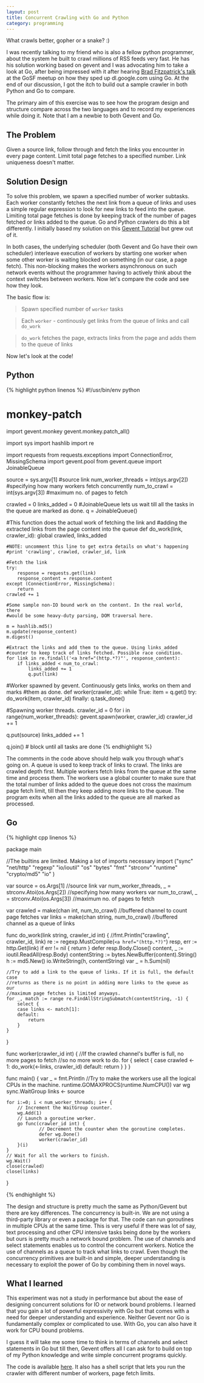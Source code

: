 ```yaml
---
layout: post
title: Concurrent Crawling with Go and Python
category: programming
---
```


What crawls better, gopher or a snake? :)

I was recently talking to my friend who is also a fellow python programmer, about the system he built to crawl millions of RSS feeds very fast. He has his solution working based on gevent and I was advocating him to take a look at Go, after being impressed with it after hearing [Brad Fitzpatrick's talk](http://talks.golang.org/2013/oscon-dl.slide#1) at the GoSF meetup on how they sped up dl.google.com using Go. At the end of our discussion, I got the itch to build out a sample crawler in both Python and Go to compare.

The primary aim of this exercise was to see how the program design and structure compare across the two languages and to record my experiences while doing it. Note that I am a newbie to both Gevent and Go.

## The Problem

Given a source link, follow through and fetch the links you encounter in every page content. Limit total page fetches to a specified number. Link uniqueness doesn't matter.

## Solution Design

To solve this problem, we spawn a specified number of worker subtasks. Each worker constantly fetches the next link from a queue of links and uses a simple regular expression to look for new links to feed into the queue. Limiting total page fetches is done by keeping track of the number of pages fetched or links added to the queue. Go and Python crawlers do this a bit differently. I initially based my solution on this [Gevent Tutorial](http://blog.hownowstephen.com/post/50743415449/gevent-tutorial) but grew out of it.

In both cases, the underlying scheduler (both Gevent and Go have their own scheduler) interleave execution of workers by starting one worker when some other worker is waiting blocked on something (in our case, a page fetch). This non-blocking makes the workers asynchronous on such network events without the programmer having to actively think about the context switches between workers. Now let's compare the code and see how they look.

The basic flow is:

>Spawn specified number of `worker` tasks

>Each `worker` - continously get links from the queue of links and call `do_work`

> `do_work` fetches the page, extracts links from the page and adds them to the queue of links

Now let's look at the code!

## Python
{% highlight python linenos %}
#!/usr/bin/env python
# monkey-patch
import gevent.monkey
gevent.monkey.patch_all()

import sys
import hashlib
import re

import requests
from requests.exceptions import ConnectionError, MissingSchema
import gevent.pool
from gevent.queue import JoinableQueue

source = sys.argv[1] #source link
num_worker_threads = int(sys.argv[2]) #specifying how many workers fetch concurrently
num_to_crawl = int(sys.argv[3]) #maximum no. of pages to fetch

crawled = 0
links_added = 0
#JoinableQueue lets us wait till all the tasks in the queue are marked as done.
q = JoinableQueue() 

#This function does the actual work of fetching the link and 
#adding the extracted links from the page content into the queue
def do_work(link, crawler_id):
    global crawled, links_added

    #NOTE: uncomment this line to get extra details on what's happening
    #print 'crawling', crawled, crawler_id, link

    #Fetch the link
    try:
        response = requests.get(link) 
        response_content = response.content
    except (ConnectionError, MissingSchema):
        return
    crawled += 1

    #Some sample non-IO bound work on the content. In the real world, there 
    #would be some heavy-duty parsing, DOM traversal here.
    
    m = hashlib.md5()
    m.update(response_content)
    m.digest()

    #Extract the links and add them to the queue. Using links_added
    #counter to keep track of links fetched. Possible race condition.
    for link in re.findall('<a href="(http.*?)"', response_content):
        if links_added < num_to_crawl:
            links_added += 1
            q.put(link) 

#Worker spawned by gevent. Continuously gets links, works on them and marks
#them as done.
def worker(crawler_id):
    while True:
        item = q.get()
        try:
            do_work(item, crawler_id)
        finally:
            q.task_done()

#Spawning worker threads.
crawler_id = 0
for i in range(num_worker_threads):
    gevent.spawn(worker, crawler_id)
    crawler_id += 1 

q.put(source)
links_added += 1

q.join()  # block until all tasks are done
{% endhighlight %}

The comments in the code above should help walk you through what's going on. A queue is used to keep track of links to crawl. The links are crawled depth first. Multiple workers fetch links from the queue at the same time and process them. The workers use a global counter to make sure that the total number of links added to the queue does not cross the maximum page fetch limit, till then they keep adding more links to the queue. The program exits when all the links added to the queue are all marked as processed.

## Go

{% highlight cpp linenos %}

package main

//The builtins are limited. Making a lot of imports necessary
import ("sync"
        "net/http"
        "regexp"
        "io/ioutil"
        "os"
        "bytes"
        "fmt"
        "strconv"
        "runtime"
        "crypto/md5"
        "io"
)

var source = os.Args[1] //source link
var num_worker_threads, _ = strconv.Atoi(os.Args[2]) //specifying how many workers
var num_to_crawl, _ = strconv.Atoi(os.Args[3]) //maximum no. of pages to fetch

var crawled = make(chan int, num_to_crawl) //buffered channel to count page fetches
var links = make(chan string, num_to_crawl) //buffered channel as a queue of links

func do_work(link string, crawler_id int) {
    //fmt.Println("crawling", crawler_id, link)
    re := regexp.MustCompile(`<a href="(http.*?)"`)
    resp, err := http.Get(link)
    if err != nil {
        return
    }
    defer resp.Body.Close()
    content, _ := ioutil.ReadAll(resp.Body)
    contentString := bytes.NewBuffer(content).String()
    h := md5.New()
    io.WriteString(h, contentString)
    var _ = h.Sum(nil)

    //Try to add a link to the queue of links. If it is full, the default case
    //returns as there is no point in adding more links to the queue as our
    //maximum page fetches is limited anyways.
    for _, match := range re.FindAllStringSubmatch(contentString, -1) {
        select {
        case links <- match[1]:
        default:
            return
        }
    }
}

func worker(crawler_id int) {
    //If the crawled channel's buffer is full, no more pages to fetch
    //so no more work to do.
    for {
        select {
        case crawled <- 1:
            do_work(<-links, crawler_id)
        default:
            return
        }
    }
}

func main() {
    var _ = fmt.Println
    //Try to make the workers use all the logical CPUs in the machine.
    runtime.GOMAXPROCS(runtime.NumCPU())
    var wg sync.WaitGroup
    links <- source

    for i:=0; i < num_worker_threads; i++ {
        // Increment the WaitGroup counter.
        wg.Add(1)
        // Launch a goroutine worker.
        go func(crawler_id int) {
                // Decrement the counter when the goroutine completes.
                defer wg.Done()
                worker(crawler_id)
        }(i)
    }
    // Wait for all the workers to finish.
    wg.Wait()
    close(crawled)
    close(links)
}

{% endhighlight %}

The design and structure is pretty much the same as Python/Gevent but there are key differences. The concurrency is built-in. We are not using a third-party library or even a package for that. The code can run goroutines in multiple CPUs at the same time. This is very useful if there was lot of say, text processing and other CPU intensive tasks being done by the workers but ours is pretty much a network bound problem. The use of channels and select statements enables us to control the concurrent workers. Notice the use of channels as a queue to track what links to crawl. Even though the concurrency primitives are built-in and simple, deeper understanding is necessary to exploit the power of Go by combining them in novel ways.

## What I learned

This experiment was not a study in performance but about the ease of designing concurrent solutions for IO or network bound problems. I learned that you gain a lot of powerful expressivity with Go but that comes with a need for deeper understanding and experience. Neither Gevent nor Go is fundamentally complex or complicated to use. With Go, you can also have it work for CPU bound problems.

I guess it will take me some time to think in terms of channels and select statements in Go but till then, Gevent offers all I can ask for to build on top of my Python knowledge and write simple concurrent programs quickly.

The code is available [here](https://github.com/venkat/GopherSnakeCrawlers). It also has a shell script that lets you run the crawler with different number of workers, page fetch limits.
